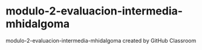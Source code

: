 # modulo-2-evaluacion-intermedia-mhidalgoma
modulo-2-evaluacion-intermedia-mhidalgoma created by GitHub Classroom
